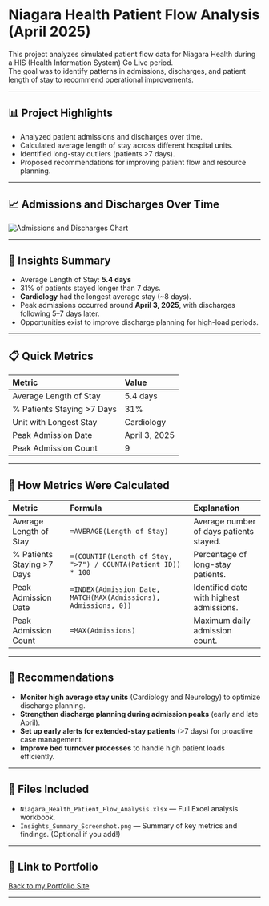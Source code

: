# Niagara Health Patient Flow Analysis (April 2025)

This project analyzes simulated patient flow data for Niagara Health during a HIS (Health Information System) Go Live period.  
The goal was to identify patterns in admissions, discharges, and patient length of stay to recommend operational improvements.

---

## 📊 Project Highlights

- Analyzed patient admissions and discharges over time.
- Calculated average length of stay across different hospital units.
- Identified long-stay outliers (patients >7 days).
- Proposed recommendations for improving patient flow and resource planning.

---

## 📈 Admissions and Discharges Over Time

![Admissions and Discharges Chart](./niagara_health_patient_flow/Insights_Summary_Screenshot.png)

---

## 📑 Insights Summary

- Average Length of Stay: **5.4 days**
- 31% of patients stayed longer than 7 days.
- **Cardiology** had the longest average stay (~8 days).
- Peak admissions occurred around **April 3, 2025**, with discharges following 5–7 days later.
- Opportunities exist to improve discharge planning for high-load periods.

---

## 📋 Quick Metrics

| Metric | Value |
|:-------|:------|
| Average Length of Stay | 5.4 days |
| % Patients Staying >7 Days | 31% |
| Unit with Longest Stay | Cardiology |
| Peak Admission Date | April 3, 2025 |
| Peak Admission Count | 9 |

---

## 🧠 How Metrics Were Calculated

| Metric | Formula | Explanation |
|:-------|:--------|:------------|
| Average Length of Stay | `=AVERAGE(Length of Stay)` | Average number of days patients stayed. |
| % Patients Staying >7 Days | `=(COUNTIF(Length of Stay, ">7") / COUNTA(Patient ID)) * 100` | Percentage of long-stay patients. |
| Peak Admission Date | `=INDEX(Admission Date, MATCH(MAX(Admissions), Admissions, 0))` | Identified date with highest admissions. |
| Peak Admission Count | `=MAX(Admissions)` | Maximum daily admission count. |

---

## 📢 Recommendations

- **Monitor high average stay units** (Cardiology and Neurology) to optimize discharge planning.
- **Strengthen discharge planning during admission peaks** (early and late April).
- **Set up early alerts for extended-stay patients** (>7 days) for proactive case management.
- **Improve bed turnover processes** to handle high patient loads efficiently.

---

## 📂 Files Included

- `Niagara_Health_Patient_Flow_Analysis.xlsx` — Full Excel analysis workbook.
- `Insights_Summary_Screenshot.png` — Summary of key metrics and findings. (Optional if you add!)

---

## 🔗 Link to Portfolio

[Back to my Portfolio Site](https://seolheekim7.github.io)

---

